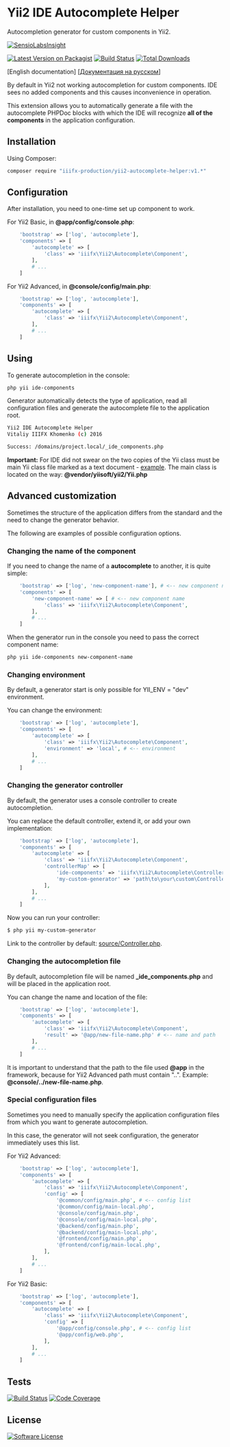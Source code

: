 # Yii2 IDE Autocomplete Helper

Autocompletion generator for custom components in Yii2.

[![SensioLabsInsight](https://insight.sensiolabs.com/projects/38baa1e0-54e8-4cf8-bd30-3c76e8a44d9b/big.png)](https://insight.sensiolabs.com/projects/38baa1e0-54e8-4cf8-bd30-3c76e8a44d9b)

[![Latest Version on Packagist][ico-version]][link-packagist] [![Build Status][ico-travis]][link-travis]
[![Total Downloads][ico-downloads]][link-downloads] 

[English documentation] [[Документация на русском](README.RU.md)] 

By default in Yii2 not working autocompletion for custom components. IDE sees no added components and this causes inconvenience in operation.

This extension allows you to automatically generate a file with the autocomplete PHPDoc blocks with which the IDE will recognize **all of the components** in the application configuration.

## Installation

Using Composer:

```bash
composer require "iiifx-production/yii2-autocomplete-helper:v1.*"
```

## Configuration

After installation, you need to one-time set up component to work.

For Yii2 Basic, in **@app/config/console.php**:
```php
    'bootstrap' => ['log', 'autocomplete'],
    'components' => [
        'autocomplete' => [
            'class' => 'iiifx\Yii2\Autocomplete\Component',
        ],
        # ...
    ]
```

For Yii2 Advanced, in **@console/config/main.php**:
```php
    'bootstrap' => ['log', 'autocomplete'],
    'components' => [
        'autocomplete' => [
            'class' => 'iiifx\Yii2\Autocomplete\Component',
        ],
        # ...
    ]
```

## Using

To generate autocompletion in the console:
```bash
php yii ide-components
```

Generator automatically detects the type of application, read all configuration files and generate the autocomplete file to the application root.
```bash
Yii2 IDE Autocomplete Helper
Vitaliy IIIFX Khomenko (c) 2016

Success: /domains/project.local/_ide_components.php
```
**Important:** For IDE did not swear on the two copies of the Yii class must be main  Yii class file marked as a text document - [example](images/mark-as-plain-text.png).
The main class is located on the way: **@vendor/yiisoft/yii2/Yii.php**

## Advanced customization

Sometimes the structure of the application differs from the standard and the need to change the generator behavior.

The following are examples of possible configuration options.

### Changing the name of the component

If you need to change the name of a **autocomplete** to another, it is quite simple:
```php
    'bootstrap' => ['log', 'new-component-name'], # <-- new component name
    'components' => [
        'new-component-name' => [ # <-- new component name
            'class' => 'iiifx\Yii2\Autocomplete\Component',
        ],
        # ...
    ]
```

When the generator run in the console you need to pass the correct component name:
```bash
php yii ide-components new-component-name
```

### Changing environment

By default, a generator start is only possible for YII_ENV = "dev" environment.

You can change the environment:
```php
    'bootstrap' => ['log', 'autocomplete'],
    'components' => [
        'autocomplete' => [
            'class' => 'iiifx\Yii2\Autocomplete\Component',
            'environment' => 'local', # <-- environment
        ],
        # ...
    ]
```

### Changing the generator controller

By default, the generator uses a console controller to create autocompletion.

You can replace the default controller, extend it, or add your own implementation:
```php
    'bootstrap' => ['log', 'autocomplete'],
    'components' => [
        'autocomplete' => [
            'class' => 'iiifx\Yii2\Autocomplete\Component',
            'controllerMap' => [
                'ide-components' => 'iiifx\Yii2\Autocomplete\Controller', # <-- default controller
                'my-custom-generator' => 'path\to\your\custom\Controller', # <-- your controller
            ],
        ],
        # ...
    ]
```

Now you can run your controller:
```bash
$ php yii my-custom-generator
```

Link to the controller by default: [source/Controller.php](source/Controller.php).

### Changing the autocompletion file 

By default, autocompletion file will be named **_ide_components.php** and will be placed in the application root.

You can change the name and location of the file:
```php
    'bootstrap' => ['log', 'autocomplete'],
    'components' => [
        'autocomplete' => [
            'class' => 'iiifx\Yii2\Autocomplete\Component',
            'result' => '@app/new-file-name.php' # <-- name and path
        ],
        # ...
    ]
```

It is important to understand that the path to the file used **@app** in the framework, because for Yii2 Advanced path must contain "..". Example: **@console/../new-file-name.php**.

### Special configuration files

Sometimes you need to manually specify the application configuration files from which you want to generate autocompletion.

In this case, the generator will not seek configuration, the generator immediately uses this list.

For Yii2 Advanced:
```php
    'bootstrap' => ['log', 'autocomplete'],
    'components' => [
        'autocomplete' => [
            'class' => 'iiifx\Yii2\Autocomplete\Component',
            'config' => [
                '@common/config/main.php', # <-- config list
                '@common/config/main-local.php',
                '@console/config/main.php',
                '@console/config/main-local.php',
                '@backend/config/main.php',
                '@backend/config/main-local.php',
                '@frontend/config/main.php',
                '@frontend/config/main-local.php',
            ],
        ],
        # ...
    ]
```

For Yii2 Basic:
```php
    'bootstrap' => ['log', 'autocomplete'],
    'components' => [
        'autocomplete' => [
            'class' => 'iiifx\Yii2\Autocomplete\Component',
            'config' => [
                '@app/config/console.php', # <-- config list
                '@app/config/web.php',
            ],
        ],
        # ...
    ]
```

## Tests

[![Build Status][ico-travis]][link-travis] [![Code Coverage][ico-codecoverage]][link-scrutinizer]

## License

[![Software License][ico-license]](LICENSE.md)


[ico-version]: https://img.shields.io/packagist/v/iiifx-production/yii2-autocomplete-helper.svg
[ico-license]: https://img.shields.io/badge/license-MIT-brightgreen.svg
[ico-downloads]: https://img.shields.io/packagist/dt/iiifx-production/yii2-autocomplete-helper.svg
[ico-travis]: https://travis-ci.org/iiifx-production/yii2-autocomplete-helper.svg
[ico-scrutinizer]: https://scrutinizer-ci.com/g/iiifx-production/yii2-autocomplete-helper/badges/quality-score.png?b=master
[ico-codecoverage]: https://scrutinizer-ci.com/g/iiifx-production/yii2-autocomplete-helper/badges/coverage.png?b=master

[link-packagist]: https://packagist.org/packages/iiifx-production/yii2-autocomplete-helper
[link-downloads]: https://packagist.org/packages/iiifx-production/yii2-autocomplete-helper
[link-travis]: https://travis-ci.org/iiifx-production/yii2-autocomplete-helper
[link-scrutinizer]: https://scrutinizer-ci.com/g/iiifx-production/yii2-autocomplete-helper/?branch=master
